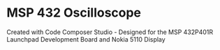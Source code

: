 # MSP 432 Oscilloscope
 Created with Code Composer Studio - Designed for the MSP 432P401R Launchpad Development Board and Nokia 5110 Display
